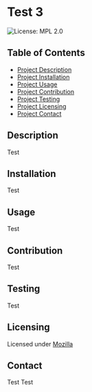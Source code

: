 
# Test 3

![License: MPL 2.0](https://img.shields.io/badge/License-MPL_2.0-brightgreen.svg)
    
## Table of Contents
- [Project Description](#Description)
- [Project Installation](#Installation)
- [Project Usage](#Usage)
- [Project Contribution](#Contribution)
- [Project Testing](#Testing)
- [Project Licensing](#Licensing)
- [Project Contact](#Contact)
  
## Description
Test

## Installation
Test
  
## Usage
Test
  
## Contribution
Test
  
## Testing
Test
  
## Licensing
Licensed under [Mozilla](https://www.mozilla.org/en-US/MPL/)
  
## Contact
Test
Test
    